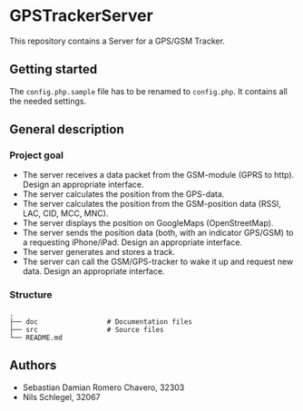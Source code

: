 # GPSTrackerServer
This repository contains a Server for a GPS/GSM Tracker.

## Getting started
The `config.php.sample` file has to be renamed to `config.php`. It contains all the needed settings.

## General description

### Project goal
- The server receives a data packet from the GSM-module (GPRS to http). Design an appropriate interface.
- The server calculates the position from the GPS-data.
- The server calculates the position from the GSM-position data (RSSI, LAC, CID, MCC, MNC).
- The server displays the position on GoogleMaps (OpenStreetMap).
- The server sends the position data (both, with an indicator GPS/GSM) to a requesting iPhone/iPad. Design an appropriate interface.
- The server generates and stores a track.
- The server can call the GSM/GPS-tracker to wake it up and request new data. Design an appropriate interface.

### Structure
```
.
├── doc                 # Documentation files
├── src                 # Source files
└── README.md
```

## Authors
- Sebastian Damian Romero Chavero, 32303
- Nils Schlegel, 32067
